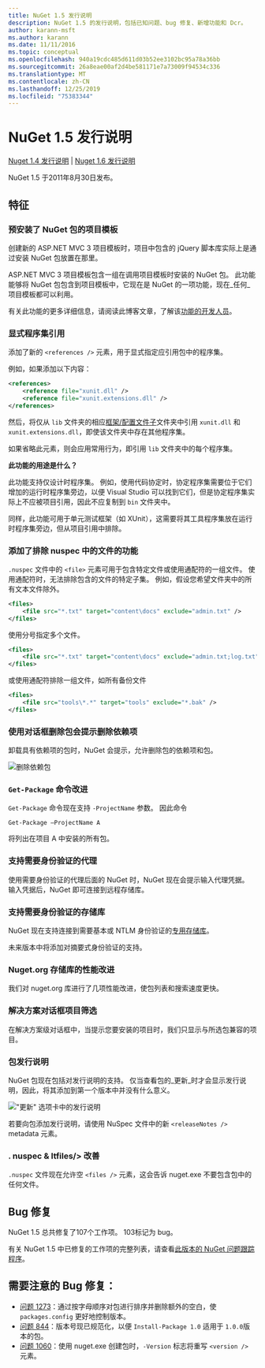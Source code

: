 ```yaml
---
title: NuGet 1.5 发行说明
description: NuGet 1.5 的发行说明，包括已知问题、bug 修复、新增功能和 Dcr。
author: karann-msft
ms.author: karann
ms.date: 11/11/2016
ms.topic: conceptual
ms.openlocfilehash: 940a19cdc485d611d03b52ee3102bc95a78a36bb
ms.sourcegitcommit: 26a8eae00af2d4be581171e7a73009f94534c336
ms.translationtype: MT
ms.contentlocale: zh-CN
ms.lasthandoff: 12/25/2019
ms.locfileid: "75383344"
---
```

# <a name="nuget-15-release-notes"></a>NuGet 1.5 发行说明

[Nuget 1.4 发行说明](../release-notes/nuget-1.4.md) | [Nuget 1.6 发行说明](../release-notes/nuget-1.6.md)

NuGet 1.5 于2011年8月30日发布。

## <a name="features"></a>特征

### <a name="project-templates-with-preinstalled-nuget-packages"></a>预安装了 NuGet 包的项目模板
创建新的 ASP.NET MVC 3 项目模板时，项目中包含的 jQuery 脚本库实际上是通过安装 NuGet 包放置在那里。

ASP.NET MVC 3 项目模板包含一组在调用项目模板时安装的 NuGet 包。 此功能能够将 NuGet 包包含到项目模板中，它现在是 NuGet 的一项功能，现在_任何_项目模板都可以利用。

有关此功能的更多详细信息，请阅读此博客文章，了解该[功能的开发人员](https://blogs.msdn.com/b/marcinon/archive/2011/07/08/project-templates-and-preinstalled-nuget-packages.aspx)。

### <a name="explicit-assembly-references"></a>显式程序集引用

添加了新的 `<references />` 元素，用于显式指定应引用包中的程序集。

例如，如果添加以下内容：

```xml
<references>
    <reference file="xunit.dll" />
    <reference file="xunit.extensions.dll" />
</references>
```

然后，将仅从 `lib` 文件夹的相应[框架/配置文件子](../reference/nuspec.md#explicit-assembly-references)文件夹中引用 `xunit.dll` 和 `xunit.extensions.dll`，即使该文件夹中存在其他程序集。

如果省略此元素，则会应用常用行为，即引用 `lib` 文件夹中的每个程序集。

__此功能的用途是什么？__

此功能支持仅设计时程序集。 例如，使用代码协定时，协定程序集需要位于它们增加的运行时程序集旁边，以便 Visual Studio 可以找到它们，但是协定程序集实际上不应被项目引用，因此不应复制到 `bin` 文件夹中。

同样，此功能可用于单元测试框架（如 XUnit），这需要将其工具程序集放在运行时程序集旁边，但从项目引用中排除。

### <a name="added-ability-to-exclude-files-in-the-nuspec"></a>添加了排除 nuspec 中的文件的功能
`.nuspec` 文件中的 `<file>` 元素可用于包含特定文件或使用通配符的一组文件。 使用通配符时，无法排除包含的文件的特定子集。 例如，假设您希望文件夹中的所有文本文件除外。

```xml
<files>
    <file src="*.txt" target="content\docs" exclude="admin.txt" />
</files>
```

使用分号指定多个文件。

```xml
<files>
    <file src="*.txt" target="content\docs" exclude="admin.txt;log.txt" />
</files>
```

或使用通配符排除一组文件，如所有备份文件

```xml
<files>
    <file src="tools\*.*" target="tools" exclude="*.bak" />
</files>
```

### <a name="removing-packages-using-the-dialog-prompts-to-remove-dependencies"></a>使用对话框删除包会提示删除依赖项
卸载具有依赖项的包时，NuGet 会提示，允许删除包的依赖项和包。

![删除依赖包](./media/remove-dependent-packages.png)


### <a name="get-package-command-improvement"></a>`Get-Package` 命令改进
`Get-Package` 命令现在支持 `-ProjectName` 参数。 因此命令

    Get-Package –ProjectName A

将列出在项目 A 中安装的所有包。

### <a name="support-for-proxies-that-require-authentication"></a>支持需要身份验证的代理
使用需要身份验证的代理后面的 NuGet 时，NuGet 现在会提示输入代理凭据。 输入凭据后，NuGet 即可连接到远程存储库。

### <a name="support-for-repositories-that-require-authentication"></a>支持需要身份验证的存储库
NuGet 现在支持连接到需要基本或 NTLM 身份验证的[专用存储库](../hosting-packages/local-feeds.md)。

未来版本中将添加对摘要式身份验证的支持。

### <a name="performance-improvements-to-the-nugetorg-repository"></a>Nuget.org 存储库的性能改进
我们对 nuget.org 库进行了几项性能改进，使包列表和搜索速度更快。

### <a name="solution-dialog-project-filtering"></a>解决方案对话框项目筛选
在解决方案级对话框中，当提示您要安装的项目时，我们只显示与所选包兼容的项目。

### <a name="package-release-notes"></a>包发行说明
NuGet 包现在包括对发行说明的支持。 仅当查看包的_更新_时才会显示发行说明，因此，将其添加到第一个版本中并没有什么意义。

!["更新" 选项卡中的发行说明](./media/manage-nuget-packages-release-notes.png)

若要向包添加发行说明，请使用 NuSpec 文件中的新 `<releaseNotes />` metadata 元素。

### <a name="nuspec-ltfiles-gt-improvement"></a>. nuspec & ltfiles/&gt; 改善
`.nuspec` 文件现在允许空 `<files />` 元素，这会告诉 nuget.exe 不要包含包中的任何文件。

## <a name="bug-fixes"></a>Bug 修复
NuGet 1.5 总共修复了107个工作项。 103标记为 bug。

有关 NuGet 1.5 中已修复的工作项的完整列表，请查看[此版本的 NuGet 问题跟踪程序](http://nuget.codeplex.com/workitem/list/advanced?keyword=&status=All&type=All&priority=All&release=NuGet%201.5&assignedTo=All&component=All&sortField=Summary&sortDirection=Descending&page=0)。

## <a name="bug-fixes-worth-noting"></a>需要注意的 Bug 修复：

* [问题 1273](http://nuget.codeplex.com/workitem/1273)：通过按字母顺序对包进行排序并删除额外的空白，使 `packages.config` 更好地控制版本。
* [问题 844](http://nuget.codeplex.com/workitem/844)：版本号现已规范化，以便 `Install-Package 1.0` 适用于 `1.0.0`版本的包。
* [问题 1060](http://nuget.codeplex.com/workitem/1060)：使用 nuget.exe 创建包时，`-Version` 标志将重写 `<version />` 元素。
